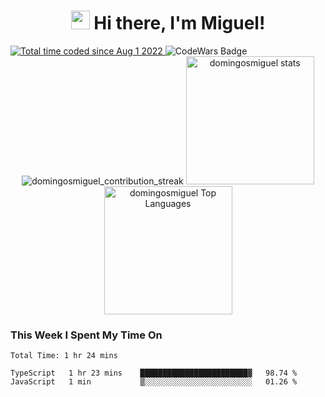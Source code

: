 # <div align="center"> <img src="https://media.giphy.com/media/hvRJCLFzcasrR4ia7z/giphy.gif" width="30"> Hi there, I'm Miguel!

<div diplay="flex">
  <a href="https://wakatime.com/@ed76cf6d-4c5c-4c9c-93f5-304e4a378b69">
    <img src="https://wakatime.com/badge/user/ed76cf6d-4c5c-4c9c-93f5-304e4a378b69.svg" alt="Total time coded since Aug 1 2022" />
  </a>
  <img src="https://www.codewars.com/users/domingosmiguel/badges/small" alt="CodeWars Badge" align="end">
</div>

<div align="center">
  <img src="https://github-readme-streak-stats.herokuapp.com?user=domingosmiguel&hide_border=true&date_format=M%20j%5B%2C%20Y%5D&ring=5194F0&fire=5194F0&currStreakLabel=5194F0" alt="domingosmiguel_contribution_streak" />

  <img height="205em" alt="domingosmiguel stats" src="https://github-readme-stats-domingosmiguel.vercel.app/api?username=domingosmiguel&show_icons=true&hide_border=true" />

  <img height="205em" alt="domingosmiguel Top Languages" src="https://github-readme-stats-domingosmiguel.vercel.app/api/top-langs/?username=domingosmiguel" />
</div>

### This Week I Spent My Time On
<!--START_SECTION:waka-->

```text
Total Time: 1 hr 24 mins

TypeScript   1 hr 23 mins    ████████████████████████▓   98.74 %
JavaScript   1 min           ▒░░░░░░░░░░░░░░░░░░░░░░░░   01.26 %
```

<!--END_SECTION:waka-->

<!--
**domingosmiguel/domingosmiguel** is a ✨ _special_ ✨ repository because its `README.md` (this file) appears on your GitHub profile.

Here are some ideas to get you started:

- 🔭 I’m currently working on ...
- 🌱 I’m currently learning ...
- 👯 I’m looking to collaborate on ...
- 🤔 I’m looking for help with ...
- 💬 Ask me about ...
- 📫 How to reach me: ...
- 😄 Pronouns: ...
- ⚡ Fun fact: ...
-->
